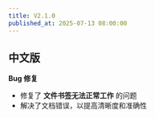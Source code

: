 ```yaml
---
title: V2.1.0
published_at: 2025-07-13 08:00:00
---
```


## 中文版

**Bug 修复**

-   修复了 **文件书签无法正常工作** 的问题
-   解决了文档错误，以提高清晰度和准确性
